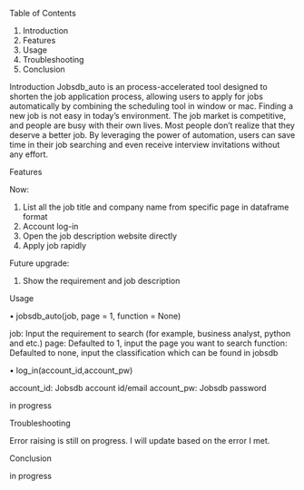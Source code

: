 Table of Contents

1.	Introduction
2.	Features
3.	Usage
4.	Troubleshooting
5.	Conclusion

Introduction
Jobsdb_auto is an process-accelerated tool designed to shorten the job application process, allowing users to apply for jobs automatically by combining the scheduling tool in window or mac. Finding a new job is not easy in today’s environment. The job market is competitive, and people are busy with their own lives. Most people don’t realize that they deserve a better job. By leveraging the power of automation, users can save time in their job searching and even receive interview invitations without any effort.

Features

Now:
1.	List all the job title and company name from specific page in dataframe format
2.	Account log-in
3.	Open the job description website directly
4.	Apply job rapidly

Future upgrade:
1.	Show the requirement and job description


Usage

•	jobsdb_auto(job, page = 1, function = None)

job: Input the requirement to search (for example, business analyst, python and etc.)
page: Defaulted to 1, input the page you want to search
function: Defaulted to none, input the classification which can be found in jobsdb

•	log_in(account_id,account_pw)

account_id: Jobsdb account id/email
account_pw: Jobsdb password

in progress

Troubleshooting

Error raising is still on progress. I will update based on the error I met.

Conclusion

in progress


